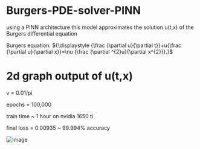 # Burgers-PDE-solver-PINN
using a PINN architecture this model approximates the solution u(t,x) of the Burgers differential equation

Burgers equation:
${\displaystyle {\frac {\partial u}{\partial t}}+u{\frac {\partial u}{\partial x}}=\nu {\frac {\partial ^{2}u}{\partial x^{2}}}.}$
# 2d graph output of u(t,x)
v = 0.01/pi

epochs = 100,000

train time ~ 1 hour on nvidia 1650 ti

final loss = 0.00935 ~ 99.994% accuracy


![image](https://github.com/MasterMeep/Burgers-PDE-solver-PINN/assets/51376656/4ab2212e-400f-44b7-a068-522fd3fbcbd5)
